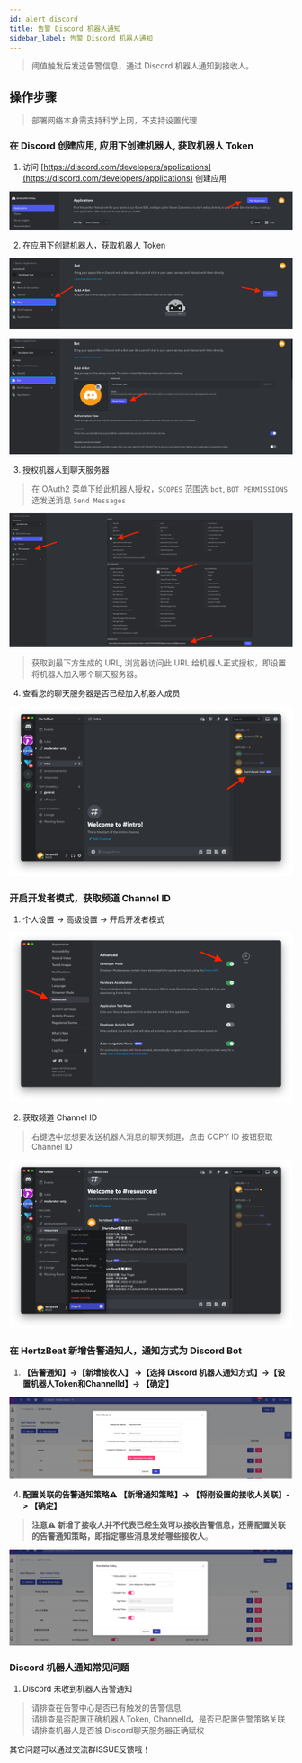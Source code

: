 ```yaml
---
id: alert_discord  
title: 告警 Discord 机器人通知      
sidebar_label: 告警 Discord 机器人通知      
---
```


> 阈值触发后发送告警信息，通过 Discord 机器人通知到接收人。      

## 操作步骤   

> 部署网络本身需支持科学上网，不支持设置代理   

### 在 Discord 创建应用, 应用下创建机器人, 获取机器人 Token 

1. 访问 [https://discord.com/developers/applications](https://discord.com/developers/applications) 创建应用    

![bot](/img/docs/help/discord-bot-1.png)

2. 在应用下创建机器人，获取机器人 Token 

![bot](/img/docs/help/discord-bot-2.png)

![bot](/img/docs/help/discord-bot-3.png)

3. 授权机器人到聊天服务器   

> 在 OAuth2 菜单下给此机器人授权，`SCOPES` 范围选 `bot`, `BOT PERMISSIONS` 选发送消息 `Send Messages`  

![bot](/img/docs/help/discord-bot-4.png)

> 获取到最下方生成的 URL, 浏览器访问此 URL 给机器人正式授权，即设置将机器人加入哪个聊天服务器。

4. 查看您的聊天服务器是否已经加入机器人成员 

![bot](/img/docs/help/discord-bot-5.png)

### 开启开发者模式，获取频道 Channel ID   

1. 个人设置 -> 高级设置 -> 开启开发者模式  

![bot](/img/docs/help/discord-bot-6.png)

2. 获取频道 Channel ID   

> 右键选中您想要发送机器人消息的聊天频道，点击 COPY ID 按钮获取 Channel ID  

![bot](/img/docs/help/discord-bot-7.png)


### 在 HertzBeat 新增告警通知人，通知方式为 Discord Bot   

1. **【告警通知】->【新增接收人】 ->【选择 Discord 机器人通知方式】->【设置机器人Token和ChannelId】-> 【确定】**

![email](/img/docs/help/discord-bot-8.png)

4. **配置关联的告警通知策略⚠️ 【新增通知策略】-> 【将刚设置的接收人关联】-> 【确定】**  

> **注意⚠️ 新增了接收人并不代表已经生效可以接收告警信息，还需配置关联的告警通知策略，即指定哪些消息发给哪些接收人**。   

![email](/img/docs/help/alert-notice-policy.png)    


### Discord 机器人通知常见问题   

1. Discord 未收到机器人告警通知  

> 请排查在告警中心是否已有触发的告警信息   
> 请排查是否配置正确机器人Token, ChannelId，是否已配置告警策略关联   
> 请排查机器人是否被 Discord聊天服务器正确赋权

其它问题可以通过交流群ISSUE反馈哦！  
